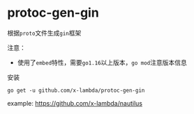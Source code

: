 # protoc-gen-gin

根据`proto`文件生成`gin`框架

注意：
* 使用了`embed`特性，需要`go1.16`以上版本，`go mod`注意版本信息
    
安装
```shell
go get -u github.com/x-lambda/protoc-gen-gin
```

example: https://github.com/x-lambda/nautilus